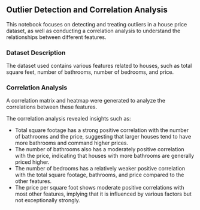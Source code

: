 ## Outlier Detection and Correlation Analysis

This notebook focuses on detecting and treating outliers in a house price dataset, as well as conducting a correlation analysis to understand the relationships between different features.

### Dataset Description

The dataset used contains various features related to houses, such as total square feet, number of bathrooms, number of bedrooms, and price.

### Correlation Analysis

A correlation matrix and heatmap were generated to analyze the correlations between these features.

The correlation analysis revealed insights such as:

- Total square footage has a strong positive correlation with the number of bathrooms and the price, suggesting that larger houses tend to have more bathrooms and command higher prices.
- The number of bathrooms also has a moderately positive correlation with the price, indicating that houses with more bathrooms are generally priced higher.
- The number of bedrooms has a relatively weaker positive correlation with the total square footage, bathrooms, and price compared to the other features.
- The price per square foot shows moderate positive correlations with most other features, implying that it is influenced by various factors but not exceptionally strongly.



